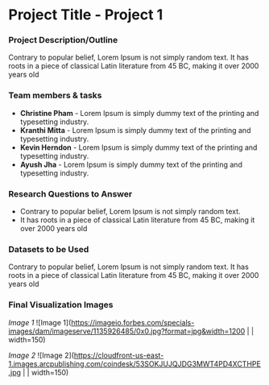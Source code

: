 # Project Title - Project 1

### Project Description/Outline
Contrary to popular belief, Lorem Ipsum is not simply random text. It has roots in a piece of classical Latin literature from 45 BC, making it over 2000 years old

### Team members & tasks
- **Christine Pham** - Lorem Ipsum is simply dummy text of the printing and typesetting industry.
- **Kranthi Mitta** - Lorem Ipsum is simply dummy text of the printing and typesetting industry.
- **Kevin Herndon** - Lorem Ipsum is simply dummy text of the printing and typesetting industry.
- **Ayush Jha** - Lorem Ipsum is simply dummy text of the printing and typesetting industry.

### Research Questions to Answer
- Contrary to popular belief, Lorem Ipsum is not simply random text.
- It has roots in a piece of classical Latin literature from 45 BC, making it over 2000 years old

### Datasets to be Used
Contrary to popular belief, Lorem Ipsum is not simply random text. It has roots in a piece of classical Latin literature from 45 BC, making it over 2000 years old

### Final Visualization Images

*Image 1*
![Image 1](https://imageio.forbes.com/specials-images/dam/imageserve/1135926485/0x0.jpg?format=jpg&width=1200 | | width=150)

*Image 2*
![Image 2](https://cloudfront-us-east-1.images.arcpublishing.com/coindesk/53SOKJUJQJDG3MWT4PD4XCTHPE.jpg | | width=150)
